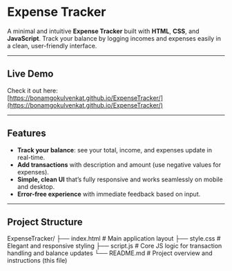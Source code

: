 #  Expense Tracker

A minimal and intuitive **Expense Tracker** built with **HTML**, **CSS**, and **JavaScript**. Track your balance by logging incomes and expenses easily in a clean, user-friendly interface.

---

##  Live Demo  
Check it out here:  
[https://bonamgokulvenkat.github.io/ExpenseTracker/](https://bonamgokulvenkat.github.io/ExpenseTracker/)

---

##  Features
- **Track your balance**: see your total, income, and expenses update in real-time.
- **Add transactions** with description and amount (use negative values for expenses).
- **Simple, clean UI** that’s fully responsive and works seamlessly on mobile and desktop.
- **Error-free experience** with immediate feedback based on input.

---

##  Project Structure
ExpenseTracker/
├── index.html # Main application layout
├── style.css # Elegant and responsive styling
├── script.js # Core JS logic for transaction handling and balance updates
└── README.md # Project overview and instructions (this file)
